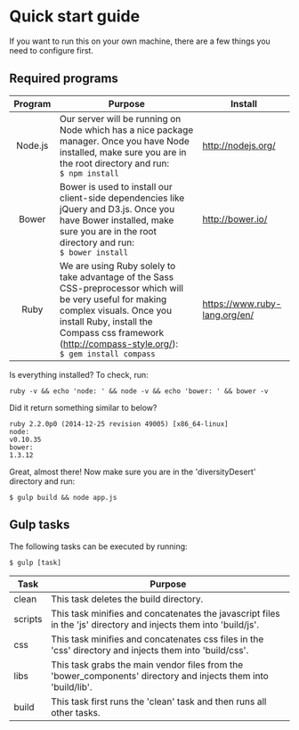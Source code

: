 # Quick start guide
If you want to run this on your own machine, there are a few things you need to configure first.

## Required programs

| Program | Purpose | Install |
|:-------:|-------------------------------------------------------------------------------------------------------------------------------------------------------------------------------------------------------------------------------------------------------------------------|-------------------------------|
| Node.js | Our server will be running on Node which has a nice package manager. Once you have Node installed, make sure you are in the root directory and run: <br> ``` $ npm install ``` | http://nodejs.org/ |
| Bower | Bower is used to install our client-side dependencies like jQuery and D3.js. Once you have Bower installed, make sure you are in the root directory and run: <br> ``` $ bower install ``` | http://bower.io/ |
| Ruby | We are using Ruby solely to take advantage of the Sass CSS-preprocessor which will be very useful for making complex visuals. Once you install Ruby, install the Compass css framework (http://compass-style.org/): <br>``` $ gem install compass ``` | https://www.ruby-lang.org/en/ |

Is everything installed? To check, run:
```
ruby -v && echo 'node: ' && node -v && echo 'bower: ' && bower -v
```
Did it return something similar to below?
```
ruby 2.2.0p0 (2014-12-25 revision 49005) [x86_64-linux]
node:
v0.10.35
bower:
1.3.12
```
Great, almost there! Now make sure you are in the 'diversityDesert' directory and run:

```
$ gulp build && node app.js
```

## Gulp tasks

The following tasks can be executed by running:
```
$ gulp [task]
```
| Task | Purpose |
|---------|------------------------------------------------------------------------------------------------------------------|
| clean | This task deletes the build directory. |
| scripts | This task minifies and concatenates the javascript files in the 'js' directory and injects them into 'build/js'. |
| css | This task minifies and concatenates css files in the 'css' directory and injects them into 'build/css'. |
| libs | This task grabs the main vendor files from the 'bower_components' directory and injects them into 'build/lib'. |
| build | This task first runs the 'clean' task and then runs all other tasks. |